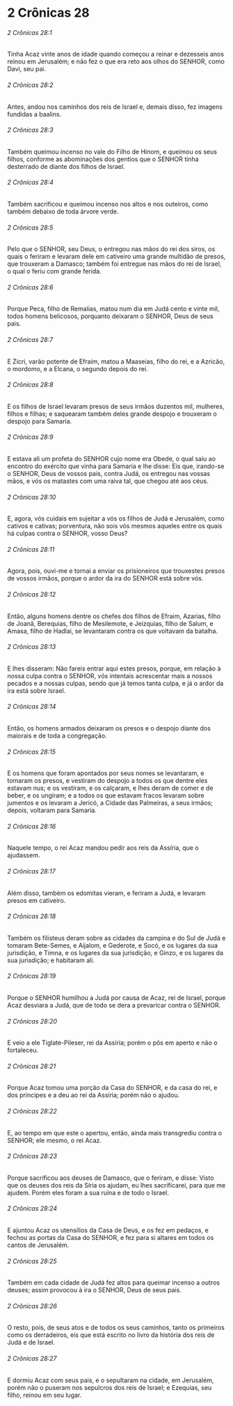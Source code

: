 # 2 Crônicas 28

###### 2 Crônicas 28:1

Tinha Acaz vinte anos de idade quando começou a reinar e dezesseis anos reinou em Jerusalém; e não fez o que era reto aos olhos do SENHOR, como Davi, seu pai.

###### 2 Crônicas 28:2

Antes, andou nos caminhos dos reis de Israel e, demais disso, fez imagens fundidas a baalins.

###### 2 Crônicas 28:3

Também queimou incenso no vale do Filho de Hinom, e queimou os seus filhos, conforme as abominações dos gentios que o SENHOR tinha desterrado de diante dos filhos de Israel.

###### 2 Crônicas 28:4

Também sacrificou e queimou incenso nos altos e nos outeiros, como também debaixo de toda árvore verde.

###### 2 Crônicas 28:5

Pelo que o SENHOR, seu Deus, o entregou nas mãos do rei dos siros, os quais o feriram e levaram dele em cativeiro uma grande multidão de presos, que trouxeram a Damasco; também foi entregue nas mãos do rei de Israel, o qual o feriu com grande ferida.

###### 2 Crônicas 28:6

Porque Peca, filho de Remalias, matou num dia em Judá cento e vinte mil, todos homens belicosos, porquanto deixaram o SENHOR, Deus de seus pais.

###### 2 Crônicas 28:7

E Zicri, varão potente de Efraim, matou a Maaseias, filho do rei, e a Azricão, o mordomo, e a Elcana, o segundo depois do rei.

###### 2 Crônicas 28:8

E os filhos de Israel levaram presos de seus irmãos duzentos mil, mulheres, filhos e filhas; e saquearam também deles grande despojo e trouxeram o despojo para Samaria.

###### 2 Crônicas 28:9

E estava ali um profeta do SENHOR cujo nome era Obede, o qual saiu ao encontro do exército que vinha para Samaria e lhe disse: Eis que, irando-se o SENHOR, Deus de vossos pais, contra Judá, os entregou nas vossas mãos, e vós os matastes com uma raiva tal, que chegou até aos céus.

###### 2 Crônicas 28:10

E, agora, vós cuidais em sujeitar a vós os filhos de Judá e Jerusalém, como cativos e cativas; porventura, não sois vós mesmos aqueles entre os quais há culpas contra o SENHOR, vosso Deus?

###### 2 Crônicas 28:11

Agora, pois, ouvi-me e tornai a enviar os prisioneiros que trouxestes presos de vossos irmãos, porque o ardor da ira do SENHOR está sobre vós.

###### 2 Crônicas 28:12

Então, alguns homens dentre os chefes dos filhos de Efraim, Azarias, filho de Joanã, Berequias, filho de Mesilemote, e Jeizquias, filho de Salum, e Amasa, filho de Hadlai, se levantaram contra os que voltavam da batalha.

###### 2 Crônicas 28:13

E lhes disseram: Não fareis entrar aqui estes presos, porque, em relação à nossa culpa contra o SENHOR, vós intentais acrescentar mais a nossos pecados e a nossas culpas, sendo que já temos tanta culpa, e já o ardor da ira está sobre Israel.

###### 2 Crônicas 28:14

Então, os homens armados deixaram os presos e o despojo diante dos maiorais e de toda a congregação.

###### 2 Crônicas 28:15

E os homens que foram apontados por seus nomes se levantaram, e tomaram os presos, e vestiram do despojo a todos os que dentre eles estavam nus; e os vestiram, e os calçaram, e lhes deram de comer e de beber, e os ungiram; e a todos os que estavam fracos levaram sobre jumentos e os levaram a Jericó, a Cidade das Palmeiras, a seus irmãos; depois, voltaram para Samaria.

###### 2 Crônicas 28:16

Naquele tempo, o rei Acaz mandou pedir aos reis da Assíria, que o ajudassem.

###### 2 Crônicas 28:17

Além disso, também os edomitas vieram, e feriram a Judá, e levaram presos em cativeiro.

###### 2 Crônicas 28:18

Também os filisteus deram sobre as cidades da campina e do Sul de Judá e tomaram Bete-Semes, e Aijalom, e Gederote, e Socó, e os lugares da sua jurisdição, e Timna, e os lugares da sua jurisdição, e Ginzo, e os lugares da sua jurisdição; e habitaram ali.

###### 2 Crônicas 28:19

Porque o SENHOR humilhou a Judá por causa de Acaz, rei de Israel, porque Acaz desviara a Judá, que de todo se dera a prevaricar contra o SENHOR.

###### 2 Crônicas 28:20

E veio a ele Tiglate-Pileser, rei da Assíria; porém o pôs em aperto e não o fortaleceu.

###### 2 Crônicas 28:21

Porque Acaz tomou uma porção da Casa do SENHOR, e da casa do rei, e dos príncipes e a deu ao rei da Assíria; porém não o ajudou.

###### 2 Crônicas 28:22

E, ao tempo em que este o apertou, então, ainda mais transgrediu contra o SENHOR; ele mesmo, o rei Acaz.

###### 2 Crônicas 28:23

Porque sacrificou aos deuses de Damasco, que o feriram, e disse: Visto que os deuses dos reis da Síria os ajudam, eu lhes sacrificarei, para que me ajudem. Porém eles foram a sua ruína e de todo o Israel.

###### 2 Crônicas 28:24

E ajuntou Acaz os utensílios da Casa de Deus, e os fez em pedaços, e fechou as portas da Casa do SENHOR, e fez para si altares em todos os cantos de Jerusalém.

###### 2 Crônicas 28:25

Também em cada cidade de Judá fez altos para queimar incenso a outros deuses; assim provocou à ira o SENHOR, Deus de seus pais.

###### 2 Crônicas 28:26

O resto, pois, de seus atos e de todos os seus caminhos, tanto os primeiros como os derradeiros, eis que está escrito no livro da história dos reis de Judá e de Israel.

###### 2 Crônicas 28:27

E dormiu Acaz com seus pais, e o sepultaram na cidade, em Jerusalém, porém não o puseram nos sepulcros dos reis de Israel; e Ezequias, seu filho, reinou em seu lugar.

